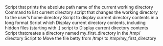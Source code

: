 Script that prints the absolute path name of the current working directory
Command to list current directory
script that changes the working directory to the user’s home directory
Script to display current directory contents in a long format
Script which Display current directory contents, including hidden files (starting with .)
 script to Display current directory contents
Script thatcreates a directory named my_first_directory in the /tmp/ directory
Script to Move the file betty from /tmp/ to /tmp/my_first_directory
